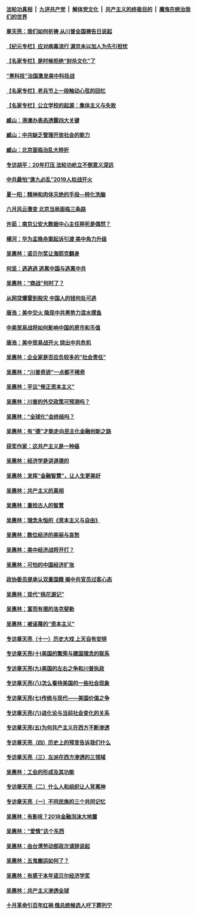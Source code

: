 ####  [法轮功真相](../../../../basic/blob/master/README.md?t=07021102) &nbsp;|&nbsp; [九评共产党](../../../../9ping.md/blob/master/README.md?t=07021102) &nbsp;|&nbsp; [解体党文化](../../../../jtdwh.md/blob/master/README.md?t=07021102)  &nbsp;|&nbsp; [共产主义的终极目的](../../../../gczydzjmd.md/blob/master/README.md?t=07021102) &nbsp;|&nbsp; [魔鬼在统治我们的世界](../../../../mgztzwmdsj.md/blob/master/README.md?t=07021102) 

#### [章天亮：我们如何祈祷 从川普全国祷告日说起](../pages/nsc423/n11944627.md?t=07021102) 

#### [【纪元专栏】应对病毒流行 渥京未以加人为先引担忧](../pages/nsc423/n11875714.md?t=07021102) 

#### [【名家专栏】是时候拒绝“封杀文化”了](../pages/nsc423/n11814093.md?t=07021102) 

#### [“黑科技”治国激发美中科技战](../pages/nsc423/n11638056.md?t=07021102) 

#### [【名家专栏】老兵节上一段触动心弦的回忆](../pages/nsc423/n11646016.md?t=07021102) 

#### [【名家专栏】公立学校的起源：集体主义与失败](../pages/nsc423/n11601833.md?t=07021102) 

#### [臧山：港澳办表态透露四大关键](../pages/nsc423/n11421628.md?t=07021102) 

#### [臧山：中共缺乏管理开放社会的能力](../pages/nsc423/n11407457.md?t=07021102) 

#### [臧山：北京面临治乱大转折](../pages/nsc423/n11406895.md?t=07021102) 

#### [专访胡平：20年打压 法轮功屹立不倒意义深远](../pages/nsc423/n11398800.md?t=07021102) 

#### [中共最怕“逢九必乱”2019人权战开火](../pages/nsc423/n11385248.md?t=07021102) 

#### [夏一阳：精神和肉体灭绝的手段—转化洗脑](../pages/nsc423/n11368250.md?t=07021102) 

#### [六月风云激变 北京当局面临三条路](../pages/nsc423/n11313668.md?t=07021102) 

#### [许茹：南京公安大数据中心主任猝死是偶然？](../pages/nsc423/n11064744.md?t=07021102) 

#### [横河：华为孟晚舟案起诉引渡 美中角力升级](../pages/nsc423/n11027230.md?t=07021102) 

#### [吴惠林：诺贝尔奖让海耶克翻身](../pages/nsc423/n10890049.md?t=07021102) 

#### [何坚：逃逃逃 逃离中国与逃离中共](../pages/nsc423/n10592891.md?t=07021102) 

#### [吴惠林：“商战”何时了？](../pages/nsc423/n10573558.md?t=07021102) 

#### [从网贷爆雷到股灾 中国人的钱何处可逃](../pages/nsc423/n10572800.md?t=07021102) 

#### [唐浩：美中交火 隐现中共黑势力混水摸鱼](../pages/nsc423/n10544040.md?t=07021102) 

#### [中美贸易战将如何影响中国的房市和币值](../pages/nsc423/n10543697.md?t=07021102) 

#### [唐浩：美中贸易战开火 烧出中共危机](../pages/nsc423/n10540126.md?t=07021102) 

#### [吴惠林：企业家是否应负较多的“社会责任”](../pages/nsc423/n10535022.md?t=07021102) 

#### [吴惠林：“川普奇迹”一点都不稀奇](../pages/nsc423/n10512808.md?t=07021102) 

#### [吴惠林：平议“修正资本主义”](../pages/nsc423/n10495724.md?t=07021102) 

#### [吴惠林：川普的外交政策可预测吗？](../pages/nsc423/n10462387.md?t=07021102) 

#### [吴惠林：“全球化”会终结吗？](../pages/nsc423/n10452838.md?t=07021102) 

#### [吴惠林：有“德”才能走向民主化金融创新之路](../pages/nsc423/n10432292.md?t=07021102) 

#### [获奖作家：这共产主义是一种癌](../pages/nsc423/n10431541.md?t=07021102) 

#### [吴惠林：经济学是讲道德的](../pages/nsc423/n10398014.md?t=07021102) 

#### [吴惠林：发挥“金融智慧”，让人生更美好](../pages/nsc423/n10375019.md?t=07021102) 

#### [吴惠林：共产主义的真相](../pages/nsc423/n10351394.md?t=07021102) 

#### [吴惠林：重拾古人的智慧](../pages/nsc423/n10337691.md?t=07021102) 

#### [吴惠林：理念永恒的《资本主义与自由》](../pages/nsc423/n10316274.md?t=07021102) 

#### [吴惠林：数位经济的美丽与哀愁](../pages/nsc423/n10292946.md?t=07021102) 

#### [吴惠林：美中经济战将开打？](../pages/nsc423/n10258825.md?t=07021102) 

#### [吴惠林：可怕的中国经济扩张](../pages/nsc423/n10219147.md?t=07021102) 

#### [政协委员提承认双重国籍 揭中共官员过客心态](../pages/nsc423/n10208809.md?t=07021102) 

#### [吴惠林：现代“桃花源记”](../pages/nsc423/n10185234.md?t=07021102) 

#### [吴惠林：富而有德的洛克斐勒](../pages/nsc423/n10142264.md?t=07021102) 

#### [吴惠林：被诬蔑的“资本主义”](../pages/nsc423/n10124816.md?t=07021102) 

#### [专访章天亮（十一）历史大戏 上天自有安排](../pages/nsc423/n10094905.md?t=07021102) 

#### [专访章天亮(十)美国的繁荣与建国理念的联系](../pages/nsc423/n10094899.md?t=07021102) 

#### [专访章天亮(九)美国的左右之争和川普执政](../pages/nsc423/n10094889.md?t=07021102) 

#### [专访章天亮(八)怎么看待美国的一些社会现象](../pages/nsc423/n10094857.md?t=07021102) 

#### [专访章天亮(七)传统与现代——美国价值之争](../pages/nsc423/n10093140.md?t=07021102) 

#### [专访章天亮(六)进化论与当前社会变化的关系](../pages/nsc423/n10092036.md?t=07021102) 

#### [专访章天亮(五)为何共产主义在西方不断渗透](../pages/nsc423/n10083620.md?t=07021102) 

#### [专访章天亮（四）历史上的预言告诉我们什么](../pages/nsc423/n10083606.md?t=07021102) 

#### [专访章天亮（三）左派在西方渗透的三领域](../pages/nsc423/n10081115.md?t=07021102) 

#### [吴惠林：工会的形成及其功能](../pages/nsc423/n10080633.md?t=07021102) 

#### [专访章天亮（二）什么人和组织让人背离神](../pages/nsc423/n10076637.md?t=07021102) 

#### [专访章天亮（一）不同民族的三个共同记忆](../pages/nsc423/n10074188.md?t=07021102) 

#### [吴惠林：有影呒？2018金融泡沫大地震](../pages/nsc423/n10040534.md?t=07021102) 

#### [吴惠林：“爱情”这个东西](../pages/nsc423/n10019423.md?t=07021102) 

#### [吴惠林：由台湾劳动部政次请辞说起](../pages/nsc423/n9979679.md?t=07021102) 

#### [吴惠林：五鬼搬运如何了？](../pages/nsc423/n9925338.md?t=07021102) 

#### [吴惠林：有感于本年诺贝尔经济学奖](../pages/nsc423/n9871883.md?t=07021102) 

#### [吴惠林：共产主义渗透全球](../pages/nsc423/n9812748.md?t=07021102) 

#### [十月革命引百年红祸 俄总统候选人吁下葬列宁](../pages/nsc423/n9810182.md?t=07021102) 


